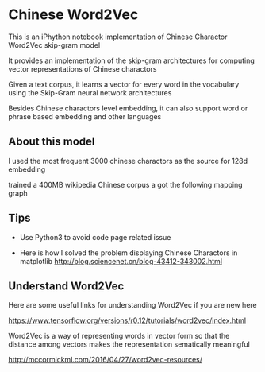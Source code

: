 # Chinese Word2Vec
This is an iPhython notebook implementation of Chinese Charactor Word2Vec skip-gram model

It provides an implementation of the skip-gram architectures for computing vector representations of Chinese charactors

Given a text corpus, it learns a vector for every word in the vocabulary using the Skip-Gram neural network architectures

Besides Chinese charactors level embedding, it can also support word or phrase based embedding and other languages

## About this model

I used the most frequent 3000 chinese charactors as the source for 128d embedding
 
trained a 400MB wikipedia Chinese corpus a got the following mapping graph

## Tips

- Use Python3 to avoid code page related issue

- Here is how I solved the problem displaying Chinese Charactors in matplotlib http://blog.sciencenet.cn/blog-43412-343002.html

## Understand Word2Vec

Here are some useful links for understanding Word2Vec if you are new here

https://www.tensorflow.org/versions/r0.12/tutorials/word2vec/index.html

Word2Vec is a way of representing words in vector form 
so that the distance among vectors makes the representation sematically meaningful

http://mccormickml.com/2016/04/27/word2vec-resources/
